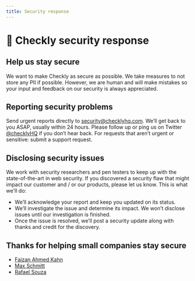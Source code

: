 ```yaml
---
title: Security response
---
```

# 🔑 Checkly security response

## Help us stay secure
We want to make Checkly as secure as possible. We take measures to not store any PII if possible. However, we are human
and will make mistakes so your input and feedback on our security is always appreciated.

## Reporting security problems
Send urgent reports directly to security@checklyhq.com. We’ll get back to you ASAP, usually within 24 hours.
Please follow up or ping us on Twitter [@checklyHQ](https://twitter.com/checklyHQ) if you don’t hear back. For requests that aren’t urgent or sensitive: submit a
support request.

## Disclosing security issues
We work with security researchers and pen testers to keep up with the state-of-the-art in web security. If you discovered a
security flaw that might impact our customer and / or our products, please let us know. This is what we'll do:

- We’ll acknowledge your report and keep you updated on its status.
- We’ll investigate the issue and determine its impact. We won’t disclose issues until our investigation is finished.
- Once the issue is resolved, we’ll post a security update along with thanks and credit for the discovery.

## Thanks for helping small companies stay secure

- [Faizan Ahmed Kahn](https://www.facebook.com/fizan.ahmed.3998)
- [Max Schmitt](https://twitter.com/maxibanki)
- [Rafael Souza](https://www.linkedin.com/in/rafaelsilveiradesouza/)
